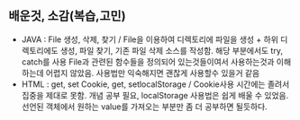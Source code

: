 ## 배운것, 소감(복습,고민)
- JAVA : File 생성, 삭제, 찾기 / File을 이용하여 디렉토리에 파일을 생성 + 하위 디렉토리에도 생성, 파일 찾기, 기존 파일 삭제 소스를 작성함. 해당 부분에서도 try, catch를 사용 File과 관련된 함수들을 정의되어 있는것들이여서 사용하는것과 이해하는데
        어렵지 않았음. 사용법만 익숙해지면 괜찮게 사용할수 있을거 같음
- HTML : get, set Cookie, get, setlocalStorage / Cookie사용 시간에는 졸려서 집중을 제대로 못함. 개념 공부 필요, localStorage 사용법은 쉽게 배울 수 있었음. 선언된 객체에서 원하는 value를 가져오는 부분만 좀 더 공부하면 될듯하다. 
